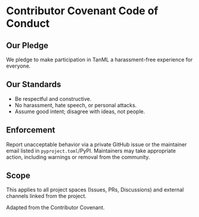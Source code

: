 # Contributor Covenant Code of Conduct

## Our Pledge
We pledge to make participation in TanML a harassment-free experience for everyone.

## Our Standards
- Be respectful and constructive.
- No harassment, hate speech, or personal attacks.
- Assume good intent; disagree with ideas, not people.

## Enforcement
Report unacceptable behavior via a private GitHub issue or the maintainer email listed in `pyproject.toml`/PyPI. Maintainers may take appropriate action, including warnings or removal from the community.

## Scope
This applies to all project spaces (Issues, PRs, Discussions) and external channels linked from the project.

Adapted from the Contributor Covenant.
